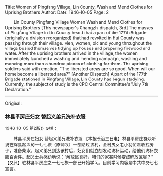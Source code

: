 Title: Women of Pingfang Village, Lin County, Wash and Mend Clothes for Uprising Brothers
Author:
Date: 1946-10-05
Page: 2

　　Lin County Pingfang Village Women
    Wash and Mend Clothes for Uprising Brothers
    [This newspaper's Changzhi dispatch, 3rd] The masses of Pingfang Village in Lin County heard that a part of the 177th Brigade (originally a division reorganized) that had revolted in Hui County was passing through their village. Men, women, old and young throughout the village busied themselves tidying up houses and preparing firewood and water. After the uprising brothers arrived in the village, the women immediately launched a washing and mending campaign, washing and mending more than a hundred pieces of clothing for them. The uprising soldiers said with emotion, "The liberated areas are so good. When will our home become a liberated area?"
    [Another Dispatch] A part of the 177th Brigade stationed in Pingfang Village, Lin County has begun studying. Currently, the subject of study is the CPC Central Committee's "July 7th Declaration."



<hr /> 

Original: 


### 林县平房庄妇女  替起义弟兄洗补衣服

1946-10-05
第2版()
专栏：

　　林县平房庄妇女
    替起义弟兄洗补衣服
    【本报长治三日电】林县平房庄群众听说在辉县起义的一七七旅（原师改）一部路过该村，全村男女老小就忙着收拾房子，准备柴水，起义弟兄到达该村后，妇女们就立刻发动洗补运动，给他们洗补衣服百余件。起义士兵感动地说：“解放区真好，咱们的家甚时候变成解放区呢？”
    【又讯】驻林县平房庄之一七七旅一部已开始学习。目前学习内容是中共中央七七宣言。
